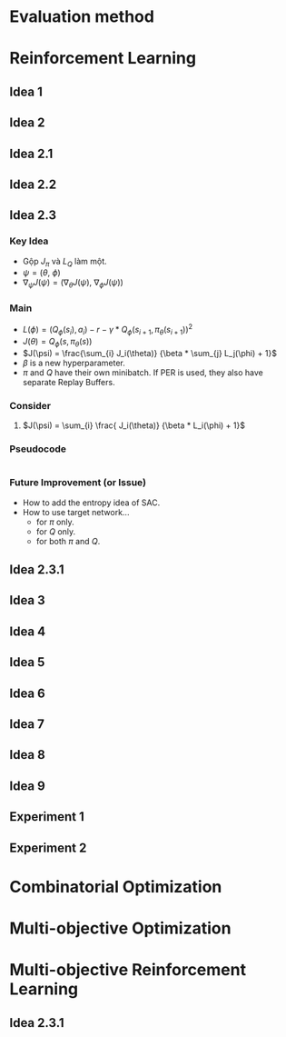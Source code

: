 
# Evaluation method
# Reinforcement Learning
## Idea 1
## Idea 2
## Idea 2.1
## Idea 2.2
## Idea 2.3
### Key Idea
- Gộp $J_\pi$ và $L_Q$ làm một.
- $\psi = (\theta,\ \phi)$
- $\nabla_\psi J(\psi) = (\nabla_\theta J(\psi),\ \nabla_\phi J(\psi))$
### Main
- $L(\phi) = ( Q_\phi(s_{i}), a_{i}) - r - \gamma * Q_\phi(s_{i+1}, \pi_\theta(s_{i+1}))^2$
- $J(\theta) = Q_{\phi}(s, \pi_{\theta}(s))$
- $J(\psi) = \frac{\sum_{i} J_i(\theta)} {\beta * \sum_{j} L_j(\phi) + 1}$
- $\beta$ is a new hyperparameter.
- $\pi$ and $Q$ have their own minibatch. If PER is used, they also have separate Replay Buffers.
### Consider
1. $J(\psi) = \sum_{i} \frac{ J_i(\theta)} {\beta * L_i(\phi) + 1}$
### Pseudocode
```

```
### Future Improvement (or Issue)
- How to add the entropy idea of SAC.
- How to use target network...
    - for $\pi$ only.
    - for $Q$ only.
    - for both $\pi$ and $Q$.
## Idea 2.3.1
## Idea 3
## Idea 4
## Idea 5
## Idea 6
## Idea 7
## Idea 8
## Idea 9
## Experiment 1
## Experiment 2
# Combinatorial Optimization
# Multi-objective Optimization
# Multi-objective Reinforcement Learning
## Idea 2.3.1
